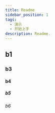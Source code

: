 ```yaml
---
title: Readme
sidebar_position: 1
tags:
  - 演示
  - 开始上手
description: Readme.
---
```

## b1
### b3
#### b4
##### b5
###### b6
